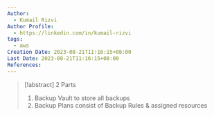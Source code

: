 ```yaml
---
Author:
  - Kumail Rizvi
Author Profile:
  - https://linkedin.com/in/kumail-rizvi
tags:
  - aws
Creation Date: 2023-08-21T11:16:15+08:00
Last Date: 2023-08-21T11:16:15+08:00
References:
---
```

>[!abstract] 2 Parts
>1. Backup Vault to store all backups
>2. Backup Plans consist of Backup Rules & assigned resources
